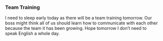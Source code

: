 ### Team Training
I need to sleep early today as there will be a team training tomorrow. Our boss might think all of us should learn how to communicate with each other because the team it has been growing. Hope tomorrow I don’t need to speak English a whole day.
